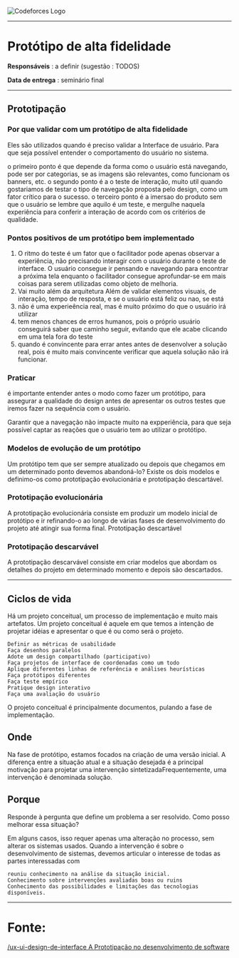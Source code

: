 <span style="margin-left: 0%; padding-top: 3%;">![Codeforces Logo](../../images/codeforces.png)</span>

***

# Protótipo de alta fidelidade

**Responsáveis** : a definir (sugestão : TODOS)

**Data de entrega** : seminário final

***

## Prototipação

### Por que validar com um protótipo de alta fidelidade

Eles são utilizados quando é preciso validar a Interface de usuário. Para que seja possível entender o comportamento do usuário no sistema. 

o primeiro ponto é que depende da forma como o usuário está navegando, pode ser por categorias, se as imagens são relevantes, como funcionam os banners, etc.
o segundo ponto é a o teste de interação, muito util quando gostariamos de testar o tipo de navegação proposta pelo design,  como um fator crítico para o sucesso.
o terceiro ponto  é a imersao do produto sem que o usuário se lembre que aquilo é um teste, e mergulhe naquela experiência para conferir a interação de acordo com os critérios de qualidade.

### Pontos positivos de um protótipo bem implementado

1. O ritmo do teste
 é um fator que o facilitador pode apenas observar a experiência, não precisando interagir com o usuário durante o teste de interface. 
O usuário consegue ir pensando e navegando para encontrar a próxima tela enquanto o facilitador consegue aprofundar-se em mais coisas para serem utilizadas como objeto de melhoria.
2. Vai muito além da arquitetura
Além de validar elementos visuais, de interação, tempo de resposta, e se o usuário está feliz ou nao, se está 
3. não é uma experieência real, mas é muito próximo do que o usuário irá utilizar
4. tem menos chances de erros humanos, pois o próprio usuário conseguirá saber que caminho seguir, evitando que ele acabe clicando em uma tela fora do teste
5. quando é convincente para errar antes antes de desenvolver a solução real, pois é muito mais convincente verificar que aquela solução não irá funcionar.

### Praticar

é importante entender antes o modo como fazer um protótipo, para assegurar a qualidade do design antes de apresentar os outros testes que iremos fazer na sequência com o usuário. 

Garantir que a navegação não impacte muito na expperiência, para que seja possível captar as reações que o usuário tem ao utilizar o protótipo.

### Modelos de evolução de um protótipo

Um protótipo tem que ser sempre atualizado ou depois que chegamos em um determinado ponto devemos abandoná-lo? Existe os dois modelos e definimo-os como prototipação evolucionária e prototipação descartável.

### Prototipação evolucionária

A prototipação evolucionária consiste em produzir um modelo inicial de protótipo e ir refinando-o ao longo de várias fases de desenvolvimento do projeto até atingir sua forma final.
Prototipação descartável

### Prototipação descarvável 

A prototipação descarvável  consiste em criar modelos que abordam os detalhes do projeto em determinado momento e depois são descartados.

***

## Ciclos de vida

Há um projeto conceitual, um processo de implementação e muito mais artefatos.
Um projeto conceitual é aquele em que temos a intenção de projetar idéias e apresentar o que é ou como será o projeto.

    Definir as métricas de usabilidade
    Faça desenhos paralelos
    Adote um design compartilhado (participativo)
    Faça projetos de interface de coordenadas como um todo
    Aplique diferentes linhas de referência e análises heurísticas
    Faça protótipos diferentes
    Faça teste empírico
    Pratique design interativo
    Faça uma avaliação do usuário

O projeto conceitual é principalmente documentos, pulando a fase de implementação.

## Onde

Na fase de protótipo, estamos focados na criação de uma versão inicial. A diferença entre a situação atual e a situação desejada é a principal motivação para projetar uma intervenção sintetizadaFrequentemente, uma intervenção é denominada solução.

## Porque

Responde à pergunta que define um problema a ser resolvido.
Como posso melhorar essa situação?

Em alguns casos, isso requer apenas uma alteração no processo, sem alterar os sistemas usados.
Quando a intervenção é sobre o desenvolvimento de sistemas, devemos articular o interesse de todas as partes interessadas com

    reuniu conhecimento na análise da situação inicial.
    Conhecimento sobre intervenções avaliadas boas ou ruins
    Conhecimento das possibilidades e limitações das tecnologias disponíveis.

***

# Fonte:
[/ux-ui-design-de-interface ](https://www.coursera.org/lecture/ux-ui-design-de-interface/construindo-um-prototipo-de-alta-fidelidade-HWDuF)
[A Prototipação no desenvolvimento de software](https://www.objective.com.br/a-prototipacao-no-desenvolvimento-de-software/)
